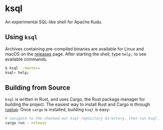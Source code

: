 # ksql

An experimental SQL-like shell for Apache Kudu.

## Using `ksql`

Archives containing pre-compiled binaries are available for Linux and macOS on
the [releases](https://github.com/danburkert/ksql/releases) page. After starting
the shell, type `help;` to see available commands.

```bash
$ ksql --master=
ksql> help;
```

## Building from Source

`ksql` is written in Rust, and uses Cargo, the Rust package manager for building
the project. The easiest way to install Rust and Cargo is through
[rustup](https://rustup.rs/). Once `cargo` is installed, building `ksql` is
easy:

```bash
# navigate to the checked-out ksql repository directory, then run ksql:
cargo run --release
```
